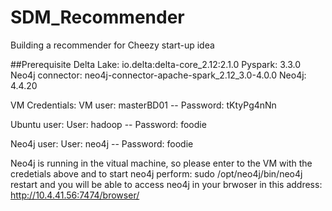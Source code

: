 # SDM_Recommender
Building a recommender for Cheezy start-up idea

##Prerequisite 
Delta Lake:
io.delta:delta-core_2.12:2.1.0
Pyspark:
3.3.0
Neo4j connector:
neo4j-connector-apache-spark_2.12_3.0-4.0.0
Neo4j:
4.4.20

VM Credentials: 
VM user: masterBD01 -- Password: tKtyPg4nNn

Ubuntu user:
User: hadoop -- Password: foodie

Neo4j user:
User: neo4j -- Password: foodie

Neo4j is running in the vitual machine, so please enter to the VM with the credetials above and to start neo4j perform: 
sudo /opt/neo4j/bin/neo4j restart
and you will be able to access neo4j in your brwoser in this address: http://10.4.41.56:7474/browser/


